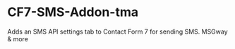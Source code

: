# CF7-SMS-Addon-tma
Adds an SMS API settings tab to Contact Form 7 for sending SMS. MSGway &amp; more
